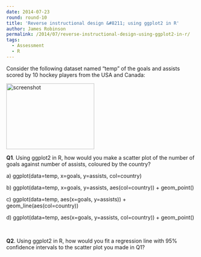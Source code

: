 ```yaml
---
date: 2014-07-23
round: round-10
title: 'Reverse instructional design &#8211; using ggplot2 in R'
author: James Robinson
permalink: /2014/07/reverse-instructional-design-using-ggplot2-in-r/
tags:
  - Assessment
  - R
---
```

Consider the following dataset named &#8220;temp&#8221; of the goals and assists scored by 10 hockey players from the USA and Canada:

[<img class="alignnone size-full wp-image-8173" alt="screenshot" src="http://teaching.software-carpentry.org/wp-content/uploads/2014/07/screenshot.png" width="233" height="174" />][1]

**Q1**. Using ggplot2 in R, how would you make a scatter plot of the number of goals against number of assists, coloured by the country?

a) ggplot(data=temp, x=goals, y=assists, col=country)

b) ggplot(data=temp, x=goals, y=assists, aes(col=country)) + geom_point()

c) ggplot(data=temp, aes(x=goals, y=assists)) + geom_line(aes(col=country))

d) ggplot(data=temp, aes(x=goals, y=assists, col=country)) + geom_point()

&nbsp;

**Q2**. Using ggplot2 in R, how would you fit a regression line with 95% confidence intervals to the scatter plot you made in Q1?

&nbsp;

&nbsp;

&nbsp;

 [1]: http://teaching.software-carpentry.org/wp-content/uploads/2014/07/screenshot.png
